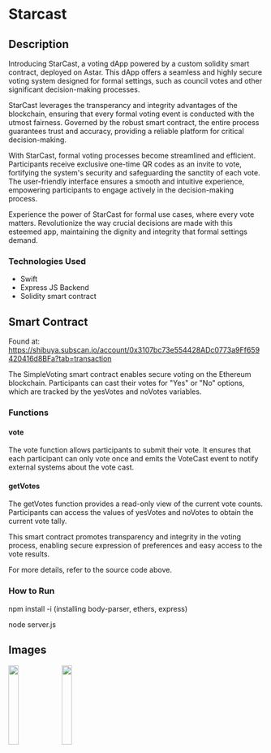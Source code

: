 # Starcast

## Description
Introducing StarCast, a voting dApp powered by a custom solidity smart contract, deployed on Astar. This dApp offers a seamless and highly secure voting system designed for formal settings, such as council votes and other significant decision-making processes.

StarCast leverages the transperancy and integrity advantages of the blockchain, ensuring that every formal voting event is conducted with the utmost fairness. Governed by the robust smart contract, the entire process guarantees trust and accuracy, providing a reliable platform for critical decision-making.

With StarCast, formal voting processes become streamlined and efficient. Participants receive exclusive one-time QR codes as an invite to vote, fortifying the system's security and safeguarding the sanctity of each vote. The user-friendly interface ensures a smooth and intuitive experience, empowering participants to engage actively in the decision-making process.

Experience the power of StarCast for formal use cases, where every vote matters. Revolutionize the way crucial decisions are made with this esteemed app, maintaining the dignity and integrity that formal settings demand.
### Technologies Used
- Swift
- Express JS Backend
- Solidity smart contract

## Smart Contract
Found at: https://shibuya.subscan.io/account/0x3107bc73e554428ADc0773a9Ff659420416d8BFa?tab=transaction

The SimpleVoting smart contract enables secure voting on the Ethereum blockchain. Participants can cast their votes for "Yes" or "No" options, which are tracked by the yesVotes and noVotes variables.

### Functions

#### vote
The vote function allows participants to submit their vote. It ensures that each participant can only vote once and emits the VoteCast event to notify external systems about the vote cast.

#### getVotes
The getVotes function provides a read-only view of the current vote counts. Participants can access the values of yesVotes and noVotes to obtain the current vote tally.

This smart contract promotes transparency and integrity in the voting process, enabling secure expression of preferences and easy access to the vote results.

For more details, refer to the source code above.

### How to Run
npm install -i
(installing body-parser, ethers, express)

node server.js

## Images

<img src=https://github.com/nkoorty/Starcast/assets/80065244/1c03e1c8-be8e-4a66-ab68-a1503d171c53? width=20% height=20%>
<img src=https://github.com/nkoorty/Starcast/assets/80065244/707ef642-a521-4dd6-9811-6b50e2290fb5 width=20% height=20%>

